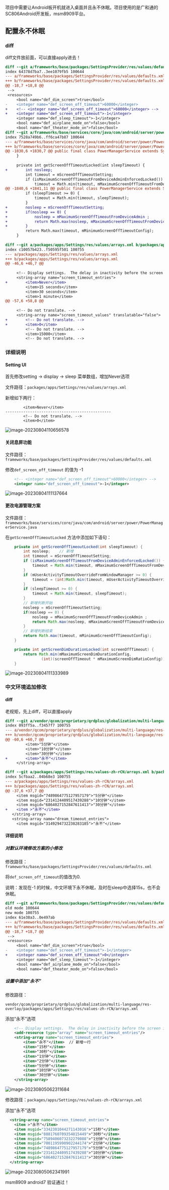 项目中需要让Android板开机就进入桌面并且永不休眠。项目使用的是广和通的SC806Android开发板，msm8909平台。

## 配置永不休眠

### diff

diff文件放前面，可以直接apply进去！

```diff
diff --git a/frameworks/base/packages/SettingsProvider/res/values/defaults.xml b/frameworks/base/packages/SettingsProvider/res/values/defaults.xml
index 64378d7ba7..3ee1079fb5 100644
--- a/frameworks/base/packages/SettingsProvider/res/values/defaults.xml
+++ b/frameworks/base/packages/SettingsProvider/res/values/defaults.xml
@@ -18,7 +18,8 @@
 -->
 <resources>
     <bool name="def_dim_screen">true</bool>
-    <integer name="def_screen_off_timeout">60000</integer>
+    <!-- <integer name="def_screen_off_timeout">60000</integer> -->
+    <integer name="def_screen_off_timeout">-1</integer>
     <integer name="def_sleep_timeout">-1</integer>
     <bool name="def_airplane_mode_on">false</bool>
     <bool name="def_theater_mode_on">false</bool>
diff --git a/frameworks/base/services/core/java/com/android/server/power/PowerManagerService.java b/frameworks/base/services/core/java/com/android/server/power/PowerManagerService.java
index 7528a749b6..ff6ca47b87 100644
--- a/frameworks/base/services/core/java/com/android/server/power/PowerManagerService.java
+++ b/frameworks/base/services/core/java/com/android/server/power/PowerManagerService.java
@@ -1830,6 +1830,7 @@ public final class PowerManagerService extends SystemService
     }
 
     private int getScreenOffTimeoutLocked(int sleepTimeout) {
+        int nosleep;
         int timeout = mScreenOffTimeoutSetting;
         if (isMaximumScreenOffTimeoutFromDeviceAdminEnforcedLocked()) {
             timeout = Math.min(timeout, mMaximumScreenOffTimeoutFromDeviceAdmin);
@@ -1840,6 +1841,11 @@ public final class PowerManagerService extends SystemService
         if (sleepTimeout >= 0) {
             timeout = Math.min(timeout, sleepTimeout);
         }
+        nosleep = mScreenOffTimeoutSetting;
+        if(nosleep == 0) {
+            nosleep = mMaximumScreenOffTimeoutFromDeviceAdmin ;
+            return Math.max(nosleep, mMaximumScreenOffTimeoutFromDeviceAdmin);
+        }
         return Math.max(timeout, mMinimumScreenOffTimeoutConfig);
     }
 
diff --git a/packages/apps/Settings/res/values/arrays.xml b/packages/apps/Settings/res/values/arrays.xml
index c10057b423..f50595f501 100755
--- a/packages/apps/Settings/res/values/arrays.xml
+++ b/packages/apps/Settings/res/values/arrays.xml
@@ -46,6 +46,7 @@
 
     <!-- Display settings.  The delay in inactivity before the screen is turned off. These are shown in a list dialog. -->
     <string-array name="screen_timeout_entries">
+        <item>Never</item>
         <item>15 seconds</item>
         <item>30 seconds</item>
         <item>1 minute</item>
@@ -57,6 +58,8 @@
 
     <!-- Do not translate. -->
     <string-array name="screen_timeout_values" translatable="false">
+        <!-- Do not translate. -->
+        <item>0</item>
         <!-- Do not translate. -->
         <item>15000</item>
         <!-- Do not translate. -->

```

### 详细说明

#### Setting UI

首先修改setting -> display -> sleep 菜单数组，增加Never选项

文件路径：`packages/apps/Settings/res/values/arrays.xml`

新增如下两行：

```
        <item>Never</item>
-----------------------------------------------
		<!-- Do not translate. -->
        <item>0</item>
```

![image-20230804110656578](https://klelee-images.oss-cn-qingdao.aliyuncs.com/typora/image-20230804110656578.png)

#### 关闭息屏功能

文件路径：`frameworks/base/packages/SettingsProvider/res/values/defaults.xml`

修改`def_screen_off_timeout` 的值为 -1 

```xml
    <!-- <integer name="def_screen_off_timeout">60000</integer> -->
    <integer name="def_screen_off_timeout">-1</integer>
```

![image-20230804111137664](https://klelee-images.oss-cn-qingdao.aliyuncs.com/typora/image-20230804111137664.png)

#### 更改电源管理方案

文件路径：`frameworks/base/services/core/java/com/android/server/power/PowerManagerService.java`

在`getScreenOffTimeoutLocked` 方法中添加如下语句：

```java
    private int getScreenOffTimeoutLocked(int sleepTimeout) {
        int nosleep;    // 新增
        int timeout = mScreenOffTimeoutSetting;
        if (isMaximumScreenOffTimeoutFromDeviceAdminEnforcedLocked()) {
            timeout = Math.min(timeout, mMaximumScreenOffTimeoutFromDeviceAdmin);
        }
        if (mUserActivityTimeoutOverrideFromWindowManager >= 0) {
            timeout = (int)Math.min(timeout, mUserActivityTimeoutOverrideFromWindowManager);
        }
        if (sleepTimeout >= 0) {
            timeout = Math.min(timeout, sleepTimeout);
        }
        // 新增判断开始
        nosleep = mScreenOffTimeoutSetting;
        if(nosleep == 0) {
            nosleep = mMaximumScreenOffTimeoutFromDeviceAdmin ;
            return Math.max(nosleep, mMaximumScreenOffTimeoutFromDeviceAdmin);
        }
        // 新增判断结束
        return Math.max(timeout, mMinimumScreenOffTimeoutConfig);
    }

    private int getScreenDimDurationLocked(int screenOffTimeout) {
        return Math.min(mMaximumScreenDimDurationConfig,
                (int)(screenOffTimeout * mMaximumScreenDimRatioConfig));
    }
```

![image-20230804111333989](https://klelee-images.oss-cn-qingdao.aliyuncs.com/typora/image-20230804111333989.png)

### 中文环境追加修改

#### diff

老规矩，先上diff，可以直接apply

```diff
diff --git a/vendor/qcom/proprietary/qrdplus/globalization/multi-language/res-overlay/packages/apps/Settings/res/values-zh-rCN/arrays.xml b/vendor/qcom/proprietary/qrdplus/globalization/multi-language/res-overlay/packages/apps/Settings/res/values-zh-rCN/arrays.xml
index 093ff5a..f3457f7 100755
--- a/vendor/qcom/proprietary/qrdplus/globalization/multi-language/res-overlay/packages/apps/Settings/res/values-zh-rCN/arrays.xml
+++ b/vendor/qcom/proprietary/qrdplus/globalization/multi-language/res-overlay/packages/apps/Settings/res/values-zh-rCN/arrays.xml
@@ -60,6 +60,7 @@
         <item>"5分钟"</item>
         <item>"10分钟"</item>
         <item>"30分钟"</item>
+        <item>"永不"</item>
     </string-array>

diff --git a/packages/apps/Settings/res/values-zh-rCN/arrays.xml b/packages/apps/Settings/res/values-zh-rCN/arrays.xml
index 5cfbaa2..04b68e3 100755
--- a/packages/apps/Settings/res/values-zh-rCN/arrays.xml
+++ b/packages/apps/Settings/res/values-zh-rCN/arrays.xml
@@ -37,6 +37,7 @@
     <item msgid="7489864775127957179">"5分钟"</item>
     <item msgid="2314124409517439288">"10分钟"</item>
     <item msgid="6864027152847611413">"30分钟"</item>
+    <item >"永不"</item>
   </string-array>
   <string-array name="dream_timeout_entries">
     <item msgid="3149294732238283185">"永不"</item>
```

#### 详细说明

##### 对默认环境修改方案的小修改

修改路径：`frameworks/base/packages/SettingsProvider/res/values/defaults.xml`

将`def_screen_off_timeout`的值改为0.

说明：发现在-1 的时候，中文环境下永不休眠，及时在sleep中选择15s，也不会休眠。

```diff
diff --git a/frameworks/base/packages/SettingsProvider/res/values/defaults.xml b/frameworks/base/packages/SettingsProvider/res/values/defaults.xml
old mode 100644
new mode 100755
index 61e38a3..0e497ab
--- a/frameworks/base/packages/SettingsProvider/res/values/defaults.xml
+++ b/frameworks/base/packages/SettingsProvider/res/values/defaults.xml
@@ -18,7 +18,7 @@
 -->
 <resources>
     <bool name="def_dim_screen">true</bool>
-    <integer name="def_screen_off_timeout">-1</integer>
+    <integer name="def_screen_off_timeout">0</integer>
     <integer name="def_sleep_timeout">-1</integer>
     <bool name="def_airplane_mode_on">false</bool>
     <bool name="def_theater_mode_on">false</bool>
```

##### 设置中添加“永不”

修改路径：

`vendor/qcom/proprietary/qrdplus/globalization/multi-language/res-overlay/packages/apps/Settings/res/values-zh-rCN/arrays.xml`

添加“永不”选项

```xml
    <!-- Display settings.  The delay in inactivity before the screen is turned off. These are shown in a list dialog. -->
    <add-resource type="array" name="screen_timeout_entries"/>
    <string-array name="screen_timeout_entries">
        <item>"永不"</item>  // 新增一行
        <item>"15秒"</item>
        <item>"30秒"</item>
        <item>"1分钟"</item>
        <item>"2分钟"</item>
        <item>"5分钟"</item>
        <item>"10分钟"</item>
        <item>"30分钟"</item>
    </string-array>
```

![image-20230805062311684](https://klelee-images.oss-cn-qingdao.aliyuncs.com/typora/image-20230805062311684.png)

修改路径：`packages/apps/Settings/res/values-zh-rCN/arrays.xml`

添加“永不”选项

```xml
  <string-array name="screen_timeout_entries">
    <item >"永不"</item>
    <item msgid="3342301044271143016">"15秒"</item>
    <item msgid="8881760709354815449">"30秒"</item>
    <item msgid="7589406073232279088">"1分钟"</item>
    <item msgid="7001195990902244174">"2分钟"</item>
    <item msgid="7489864775127957179">"5分钟"</item>
    <item msgid="2314124409517439288">"10分钟"</item>
    <item msgid="6864027152847611413">"30分钟"</item>
  </string-array>
```

![image-20230805062341991](https://klelee-images.oss-cn-qingdao.aliyuncs.com/typora/image-20230805062341991.png)

msm8909 android7 验证通过！